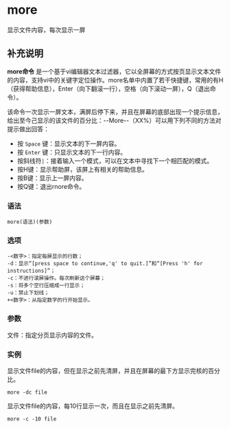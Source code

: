 more
===

显示文件内容，每次显示一屏

## 补充说明

**more命令** 是一个基于vi编辑器文本过滤器，它以全屏幕的方式按页显示文本文件的内容，支持vi中的关键字定位操作。more名单中内置了若干快捷键，常用的有H（获得帮助信息），Enter（向下翻滚一行），空格（向下滚动一屏），Q（退出命令）。

该命令一次显示一屏文本，满屏后停下来，并且在屏幕的底部出现一个提示信息，给出至今己显示的该文件的百分比：--More--（XX%）可以用下列不同的方法对提示做出回答：

*   按 `Space` 键：显示文本的下一屏内容。
*   按 `Enter` 键：只显示文本的下一行内容。
*   按斜线符`|`：接着输入一个模式，可以在文本中寻找下一个相匹配的模式。
*   按H键：显示帮助屏，该屏上有相关的帮助信息。
*   按B键：显示上一屏内容。
*   按Q键：退出rnore命令。

###  语法

```shell
more(语法)(参数)
```

###  选项

```shell
-<数字>：指定每屏显示的行数；
-d：显示“[press space to continue,'q' to quit.]”和“[Press 'h' for instructions]”；
-c：不进行滚屏操作。每次刷新这个屏幕；
-s：将多个空行压缩成一行显示；
-u：禁止下划线；
+<数字>：从指定数字的行开始显示。
```

###  参数

文件：指定分页显示内容的文件。

###  实例

显示文件file的内容，但在显示之前先清屏，并且在屏幕的最下方显示完核的百分比。

```shell
more -dc file
```

显示文件file的内容，每10行显示一次，而且在显示之前先清屏。

```shell
more -c -10 file
```


<!-- Linux命令行搜索引擎：https://github.com/wsdo/linux-complete-guide.git -->
